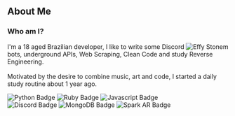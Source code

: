 ## About Me

### Who am I?
<img align="right" src="https://wsrv.nl/?url=https://64.media.tumblr.com/73c5a5f378b9c25f974311b6ff99f1ad/23aceef8e12d4d46-75/s500x750/5df7296d640f2f391e9272e7a0c8701d53bd0d49.png&w=230&h=230&fit=cover&mask=circle" alt="Effy Stonem">
<p>
	I'm a 18 aged Brazilian developer, I like to write some Discord bots, underground APIs, Web Scraping, Clean Code and study Reverse Engineering.
	<br /><br />
	Motivated by the desire to combine music, art and code, I started a daily study routine about 1 year ago.
</p>

![Python Badge](https://img.shields.io/badge/Python-1d1d1d?style=for-the-badge&logo=python&logoColor=d6bd6b)
![Ruby Badge](https://img.shields.io/badge/Ruby-1d1d1d?style=for-the-badge&logo=ruby&logoColor=d6bd6b)
![Javascript Badge](https://img.shields.io/badge/JavaScript-1d1d1d?style=for-the-badge&logo=javascript&logoColor=d6bd6b)  
![Discord Badge](https://img.shields.io/badge/Discord-1d1d1d?style=for-the-badge&logo=discord&logoColor=d6bd6b)
![MongoDB Badge](https://img.shields.io/badge/MongoDB-1d1d1d?style=for-the-badge&logo=mongodb&logoColor=d6bd6b)
![Spark AR Badge](https://img.shields.io/badge/Spark%20AR-1d1d1d?style=for-the-badge&logo=SparkAR&logoColor=d6bd6b)
